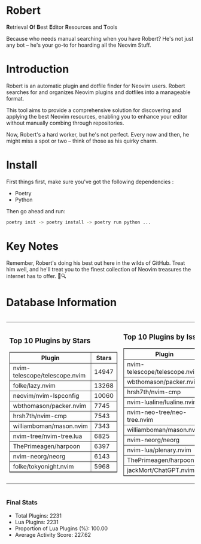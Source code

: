 # Robert

**R**etrieval
**O**f
**B**est
**E**ditor
**R**esources and
**T**ools

Because who needs manual searching when you have Robert?
He's not just any bot – he's your go-to for hoarding all the Neovim Stuff.

# Introduction
Robert is an automatic plugin and dotfile finder for Neovim users. Robert searches for and organizes Neovim plugins and dotfiles into a manageable format.

This tool aims to provide a comprehensive solution for discovering and applying the best Neovim resources, enabling you to enhance your editor without manually combing through repositories.

Now, Robert's a hard worker, but he's not perfect. Every now and then, he might miss a spot or two – think of those as his quirky charm. 

# Install
 First things first, make sure you've got the following dependencies :
  - Poetry 
  - Python 

Then go ahead and run:

```bash
poetry init -> poetry install -> poetry run python ...
```
# Key Notes

Remember, Robert's doing his best out here in the wilds of GitHub. Treat him well, and he'll treat you to the finest collection of Neovim treasures the internet has to offer. 🎩🔍


# Database Information

<div style='display:flex;flex-direction:row;justify-content:space-between;'><table><tr><td><h3>Top 10 Plugins by Stars</h3><table border="1"><tr><th>Plugin</th><th>Stars</th></tr><tr><td>nvim-telescope/telescope.nvim</td><td>14947</td></tr><tr><td>folke/lazy.nvim</td><td>13268</td></tr><tr><td>neovim/nvim-lspconfig</td><td>10060</td></tr><tr><td>wbthomason/packer.nvim</td><td>7745</td></tr><tr><td>hrsh7th/nvim-cmp</td><td>7543</td></tr><tr><td>williamboman/mason.nvim</td><td>7343</td></tr><tr><td>nvim-tree/nvim-tree.lua</td><td>6825</td></tr><tr><td>ThePrimeagen/harpoon</td><td>6397</td></tr><tr><td>nvim-neorg/neorg</td><td>6143</td></tr><tr><td>folke/tokyonight.nvim</td><td>5968</td></tr></table></td><td><h3>Top 10 Plugins by Issues</h3><table border="1"><tr><th>Plugin</th><th>Issues</th></tr><tr><td>nvim-telescope/telescope.nvim</td><td>337</td></tr><tr><td>wbthomason/packer.nvim</td><td>306</td></tr><tr><td>hrsh7th/nvim-cmp</td><td>259</td></tr><tr><td>nvim-lualine/lualine.nvim</td><td>208</td></tr><tr><td>nvim-neo-tree/neo-tree.nvim</td><td>203</td></tr><tr><td>williamboman/mason.nvim</td><td>174</td></tr><tr><td>nvim-neorg/neorg</td><td>173</td></tr><tr><td>nvim-lua/plenary.nvim</td><td>133</td></tr><tr><td>ThePrimeagen/harpoon</td><td>112</td></tr><tr><td>jackMort/ChatGPT.nvim</td><td>106</td></tr></table></td><td><h3>Top 10 Plugins by Forks</h3><table border="1"><tr><th>Plugin</th><th>Forks</th></tr><tr><td>neovim/nvim-lspconfig</td><td>2040</td></tr><tr><td>nvim-telescope/telescope.nvim</td><td>816</td></tr><tr><td>nvim-tree/nvim-tree.lua</td><td>606</td></tr><tr><td>nvim-lualine/lualine.nvim</td><td>457</td></tr><tr><td>folke/tokyonight.nvim</td><td>396</td></tr><tr><td>hrsh7th/nvim-cmp</td><td>377</td></tr><tr><td>ThePrimeagen/harpoon</td><td>353</td></tr><tr><td>folke/lazy.nvim</td><td>316</td></tr><tr><td>jackMort/ChatGPT.nvim</td><td>307</td></tr><tr><td>nvimdev/lspsaga.nvim</td><td>286</td></tr></table></td></tr></table></div>

### Final Stats
- Total Plugins: 2231
- Lua Plugins: 2231
- Proportion of Lua Plugins (%): 100.00
- Average Activity Score: 227.62
